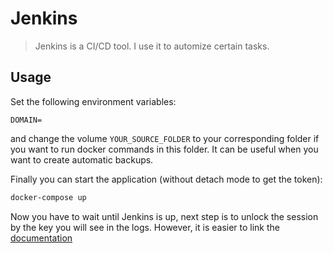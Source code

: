 # Jenkins

> Jenkins is a CI/CD tool. I use it to automize certain tasks.

## Usage

Set the following environment variables:

```env
DOMAIN=
```

and change the volume `YOUR_SOURCE_FOLDER` to your corresponding folder if you want to run docker commands in this folder. It can be useful when you want to create automatic backups.

Finally you can start the application (without detach mode to get the token):

```sh
docker-compose up
```

Now you have to wait until Jenkins is up, next step is to unlock the session by the key you will see in the logs. However, it is easier to link the [documentation](https://hub.docker.com/_/jenkins)
